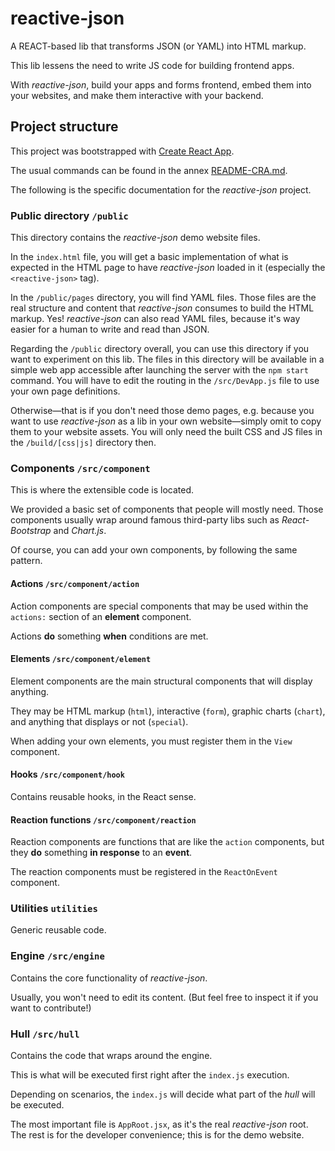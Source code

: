 # reactive-json

A REACT-based lib that transforms JSON (or YAML) into HTML markup.

This lib lessens the need to write JS code for building frontend apps.

With *reactive-json*, build your apps and forms frontend, embed them into your websites,
and make them interactive with your backend.

## Project structure

This project was bootstrapped with [Create React App](https://github.com/facebook/create-react-app).

The usual commands can be found in the annex [README-CRA.md](README-CRA.md).

The following is the specific documentation for the *reactive-json* project.

### Public directory `/public`

This directory contains the *reactive-json* demo website files.

In the `index.html` file, you will get a basic implementation of what is expected
in the HTML page to have *reactive-json* loaded in it (especially the `<reactive-json>` tag).

In the `/public/pages` directory, you will find YAML files. Those files are the real
structure and content that *reactive-json* consumes to build the HTML markup. Yes!
*reactive-json* can also read YAML files, because it's way easier for a human to write
and read than JSON.

Regarding the `/public` directory overall, you can use this directory if you want to
experiment on this lib. The files in this directory will be available in a simple
web app accessible after launching the server with the `npm start` command.
You will have to edit the routing in the `/src/DevApp.js` file
to use your own page definitions.

Otherwise—that is if you don't need those demo pages, e.g. because you want to use
*reactive-json* as a lib in your own website—simply omit to copy them to your website
assets. You will only need the built CSS and JS files in the `/build/[css|js]` directory then.

### Components `/src/component`

This is where the extensible code is located.

We provided a basic set of components that people will mostly need.
Those components usually wrap around famous third-party libs such as
*React-Bootstrap* and *Chart.js*.

Of course, you can add your own components, by following the same pattern.

#### Actions `/src/component/action`

Action components are special components that may be
used within the `actions:` section of an **element** component.

Actions **do** something **when** conditions are met.

#### Elements `/src/component/element`

Element components are the main structural components that will display anything.

They may be HTML markup (`html`), interactive (`form`), graphic charts (`chart`),
and anything that displays or not (`special`).

When adding your own elements, you must register them in the `View` component.

#### Hooks `/src/component/hook`

Contains reusable hooks, in the React sense.

#### Reaction functions `/src/component/reaction`

Reaction components are functions that are like the `action` components,
but they **do** something **in response** to an **event**.

The reaction components must be registered in the `ReactOnEvent` component.

### Utilities `utilities`

Generic reusable code.

### Engine `/src/engine`

Contains the core functionality of *reactive-json*.

Usually, you won't need to edit its content. (But feel free to inspect it if you
want to contribute!)

### Hull `/src/hull`

Contains the code that wraps around the engine.

This is what will be executed first right after the `index.js` execution.

Depending on scenarios, the `index.js` will decide what part of the *hull*
will be executed.

The most important file is `AppRoot.jsx`, as it's the real *reactive-json* root.
The rest is for the developer convenience; this is for the demo website.
